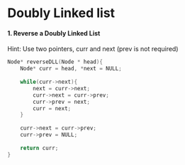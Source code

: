 # Doubly Linked list

#### 1. Reverse a Doubly Linked List 

Hint: Use two pointers, curr and next (prev is not required)

```cpp
Node* reverseDLL(Node * head){
    Node* curr = head, *next = NULL;
    
    while(curr->next){
        next = curr->next;
        curr->next = curr->prev;
        curr->prev = next;
        curr = next;
    }
    
    curr->next = curr->prev;
    curr->prev = NULL;
    
    return curr;
}
```
